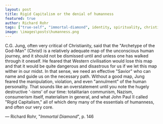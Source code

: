 ```yaml
---
layout: post
title: Rigid Capitalism or the denial of humanness
featured: true
author: Richard Rohr
tags: ["true-self", "immortal-diamond", identity, spirituality, christianism, capitalism, "John Paul II", humanness, manipulation, violation, annulment, totalitarian, communism, Nazism, consumerism, materialism]
image: \images\posts\humanness.png
---
```


C.G. Jung, often very critical of Christianity, said that the "Archetype of the God-Man" (Christ) is a relatively adequate map of the unconscious human journey, and it should not be dismissed until and unless one has walked through it oneself. He feared that Western civilisation would lose this map and that it would be quite dangerous and disastrous for us if we let this map wither in our midst. In that sense, we need an effective "Savior" who can name and guide us on the necessary path. Without a good map, Jung feared the manipulation, violation, and even "annulment" of the human personality. That sounds like an overstatement until you note the hugely destructive '_-isms_' of our time: totalitarian communism, Nazism, consumerism itself, materialism in general, and what John Paul II called "Rigid Capitalism," all of which deny many of the essentials of humanness, and often our very core.

― Richard Rohr, "_Immortal Diamond_", p. 146